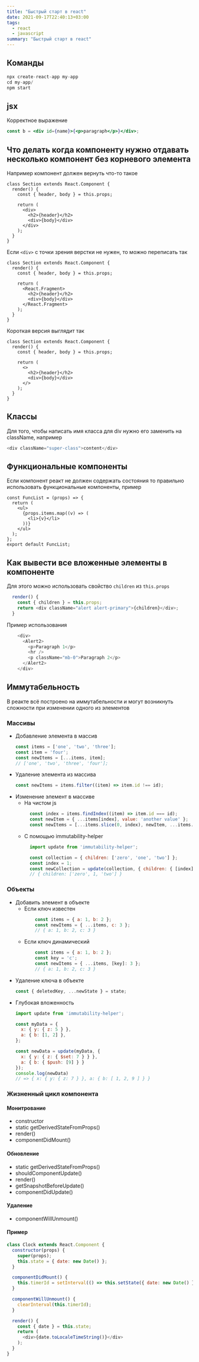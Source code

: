 ```yaml
---
title: "Быстрый старт в react"
date: 2021-09-17T22:40:13+03:00
tags:
  - react
  - javascript
summary: "Быстрый старт в react"
---
```

## Команды 
```javascript
npx create-react-app my-app
cd my-app/
npm start
```

## jsx
Корректное выражение 
```jsx
const b = <div id={name}>{<p>paragraph</p>}</div>;
```
## Что делать когда компоненту нужно отдавать несколько компонент без корневого элемента 
Например компонент должен вернуть что-то такое
```javasript
class Section extends React.Component {
  render() {
    const { header, body } = this.props;

    return (
      <div>
        <h2>{header}</h2>
        <div>{body}</div>
      </div>
    );
  }
}
```
Если `<div>` с точки зрения верстки не нужен, то можно переписать так
```javasript
class Section extends React.Component {
  render() {
    const { header, body } = this.props;

    return (
      <React.Fragment>
        <h2>{header}</h2>
        <div>{body}</div>
      </React.Fragment>
    );
  }
}
```
Короткая версия выглядит так
```javasript
class Section extends React.Component {
  render() {
    const { header, body } = this.props;

    return (
      <>
        <h2>{header}</h2>
        <div>{body}</div>
      </>
    );
  }
}
```
## Классы 
Для того, чтобы написать имя класса для div нужно его заменить на className, например
```javascript
<div className="super-class">content</div>

```

## Функциональные компоненты 
Если компонент реакт не должен содержать состояния то правильно использовать функциональные компоненты, пример
```
const FuncList = (props) => {
  return (
    <ul>
      {props.items.map((v) => (
        <li>{v}</li>
      ))}
    </ul>
  );
};
export default FuncList;
```

## Как вывести все вложенные элементы в компоненте
Для этого можно использовать свойство `children` из `this.props`
```javascript
  render() {
    const { children } = this.props;
    return <div className="alert alert-primary">{children}</div>;
  }
```
Пример использования
```javascript
    <div>
      <Alert2>
        <p>Paragraph 1</p>
        <hr />
        <p className="mb-0">Paragraph 2</p>
      </Alert2>
    </div>
```

## Иммутабельность 
В реакте всё построено на иммутабельности и могут возникнуть сложности при изменении одного из элементов

### Массивы 
- Добавление элемента в массив
    ```javascript
    const items = ['one', 'two', 'three'];
    const item = 'four';
    const newItems = [...items, item];
    // ['one', 'two', 'three', 'four'];
    ```
- Удаление элемента из массива
    ```javascript
    const newItems = items.filter((item) => item.id !== id);
    ```
- Изменение элемент в массиве
  - На чистом js
    ```javascript
      const index = items.findIndex((item) => item.id === id);
      const newItem = { ...items[index], value: 'another value' };
      const newItems = [...items.slice(0, index), newItem, ...items.slice(index + 1)];
    ```
  - С помощью immutability-helper
    ```javascript
      import update from 'immutability-helper';

      const collection = { children: ['zero', 'one', 'two'] };
      const index = 1;
      const newCollection = update(collection, { children: { [index]: { $set: 1 } } });
      // { children: ['zero', 1, 'two'] }
    ```

### Объекты
- Добавить элемент в объекте
  - Если ключ известен
    ```javascript
        const items = { a: 1, b: 2 };
        const newItems = { ...items, c: 3 };
        // { a: 1, b: 2, c: 3 }
    ```
  - Если ключ динамический
    ```javascript
        const items = { a: 1, b: 2 };
        const key = 'c';
        const newItems = { ...items, [key]: 3 };
        // { a: 1, b: 2, c: 3 }
    ```
- Удаление ключа в объекте
    ```javascript
    const { deletedKey, ...newState } = state;
    ```
- Глубокая вложенность
    ```javascript
    import update from 'immutability-helper';

    const myData = {
      x: { y: { z: 5 } },
      a: { b: [1, 2] },
    };

    const newData = update(myData, {
      x: { y: { z: { $set: 7 } } },
      a: { b: { $push: [9] } }
    });
    console.log(newData)
    // => { x: { y: { z: 7 } }, a: { b: [ 1, 2, 9 ] } }
    ```

### Жизненный цикл компонента 
#### Монитрование 
- constructor
- static getDerivedStateFromProps()
- render()
- componentDidMount()
#### Обновление
- static getDerivedStateFromProps()
- shouldComponentUpdate()
- render()
- getSnapshotBeforeUpdate()
- componentDidUpdate()
#### Удаление 
- componentWillUnmount()
#### Пример 
```javascript
class Clock extends React.Component {
  constructor(props) {
    super(props);
    this.state = { date: new Date() };
  }

  componentDidMount() {
    this.timerId = setInterval(() => this.setState({ date: new Date() }), 1000);
  }

  componentWillUnmount() {
    clearInterval(this.timerId);
  }

  render() {
    const { date } = this.state;
    return (
      <div>{date.toLocaleTimeString()}</div>
    );
  }
}
```

